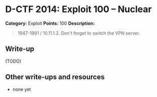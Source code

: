 # D-CTF 2014: Exploit 100 – Nuclear

**Category:** Exploit
**Points:** 100
**Description:**

> 1947-1991 / 10.11.1.2. Don't forget to switch the VPN server.

## Write-up

(TODO)

## Other write-ups and resources

* none yet
